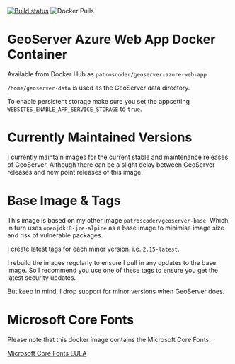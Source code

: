 [![Build status](https://dev.azure.com/patros/OpenSource/_apis/build/status/docker-geoserver-azure-web-app)](https://dev.azure.com/patros/OpenSource/_build/latest?definitionId=20)
![Docker Pulls](https://img.shields.io/docker/pulls/coderpatros/geoserver-azure-web-app.svg)

# GeoServer Azure Web App Docker Container

Available from Docker Hub as `patroscoder/geoserver-azure-web-app`

`/home/geoserver-data` is used as the GeoServer data directory.

To enable persistent storage make sure you set the appsetting `WEBSITES_ENABLE_APP_SERVICE_STORAGE` to `true`.

# Currently Maintained Versions

I currently maintain images for the current stable and maintenance releases of
GeoServer. Although there can be a slight delay between GeoServer releases and
new point releases of this image.

# Base Image & Tags

This image is based on my other image `patroscoder/geoserver-base`. Which in
turn uses `openjdk:8-jre-alpine` as a base image to minimise image size and
risk of vulnerable packages.

I create latest tags for each minor version. i.e. `2.15-latest`.

I rebuild the images regularly to ensure I pull in any updates to the base
image. So I recommend you use one of these tags to ensure you get the latest
security updates.

But keep in mind, I drop support for minor versions when GeoServer does.

# Microsoft Core Fonts

Please note that this docker image contains the Microsoft Core Fonts.

[Microsoft Core Fonts EULA](http://corefonts.sourceforge.net/eula.htm)